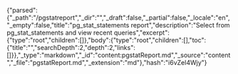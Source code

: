 {"parsed":{"_path":"/pgstatreport","_dir":"","_draft":false,"_partial":false,"_locale":"en","_empty":false,"title":"pg_stat_statements report","description":"Select from pg_stat_statements and view recent queries","excerpt":{"type":"root","children":[]},"body":{"type":"root","children":[],"toc":{"title":"","searchDepth":2,"depth":2,"links":[]}},"_type":"markdown","_id":"content:pgstatReport.md","_source":"content","_file":"pgstatReport.md","_extension":"md"},"hash":"i6vZel4Wjy"}